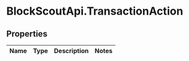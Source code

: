 # BlockScoutApi.TransactionAction

## Properties
Name | Type | Description | Notes
------------ | ------------- | ------------- | -------------
